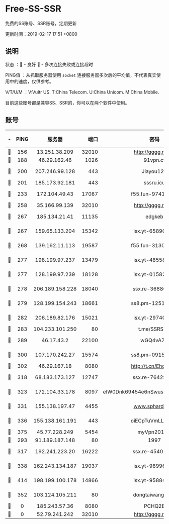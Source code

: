 # Free-SS-SSR

免费的SS账号、SSR账号，定期更新

更新时间：2019-02-17 17:51 +0800

## 说明

状态     ：🙂 - 良好 🙁 - 多次连接失败或连接超时

PING值   ：从抓取服务器使用 `socket` 连接服务器多次后的平均值，不代表真实使用中的速度，仅供参考。

V/T/U/M  ：V:Vultr US. T:China Telecom. U:China Unicom. M:China Mobile.

目前这些账号都是兼容SS、SSR的，你可以在两个软件中使用。

## 账号

|-|PING|服务器|端口|密码|加密方式|区域|V/T/U/M|
|:----:|:----:|:-----:|-----:|:----:|:----:|:----:|:----:|
|🙂|156|13.251.38.209|32010|http://gggg.rocks|chacha20|SG|7↑/8↑/9↑/8↑|
|🙂|188|46.29.162.46|1026|91vpn.cf|rc4-md5|RU|10↑/9↑/10↑/10↑|
|🙂|200|207.246.99.128|443|Jiayou123|aes-256-cfb|US|5↑/10↑/10↑/10↑|
|🙂|201|185.173.92.181|443|sssru.icu|rc4-md5|RU|10↑/10↑/10↑/9↑|
|🙂|233|172.104.49.43|17067|f55.fun-97414411|aes-256-cfb|SG|10↑/10↑/10↑/10↑|
|🙂|258|35.166.99.139|32010|http://gggg.rocks|chacha20|US|10↑/10↑/10↑/10↑|
|🙂|267|185.134.21.41|11135|edgkeb|aes-256-cfb|GB|9↑/8↑/10↑/9↑|
|🙂|267|159.65.133.204|15342|isx.yt-65890670|aes-256-cfb|SG|10↑/10↑/10↑/10↑|
|🙂|268|139.162.11.113|19587|f55.fun-31300313|aes-256-cfb|SG|9↑/10↑/10↑/10↑|
|🙂|277|198.199.97.237|13479|isx.yt-48558192|aes-256-cfb|US|10↑/10↑/10↑/10↑|
|🙂|277|128.199.97.239|18128|isx.yt-01582409|aes-256-cfb|SG|10↑/10↑/10↑/10↑|
|🙂|278|206.189.158.228|18040|ssx.re-36880282|aes-256-cfb|SG|10↑/10↑/10↑/10↑|
|🙂|279|128.199.154.243|18661|ss8.pm-12519493|aes-256-cfb|SG|10↑/10↑/10↑/10↑|
|🙂|282|206.189.82.176|15021|isx.yt-29740251|aes-256-cfb|SG|10↑/10↑/10↑/10↑|
|🙂|283|104.233.101.250|80|t.me/SSRSUB|rc4-md5|CA|10↑/10↑/10↑/10↑|
|🙂|289|46.17.43.2|22100|wGQ4vA7D|aes-256-gcm|RU|5↓/10↑/10↑/10↑|
|🙂|300|107.170.242.27|15574|ss8.pm-09158696|aes-256-cfb|US|10↑/10↑/10↑/10↑|
|🙂|302|46.29.167.18|8080|http://t.cn/EhdmTxe|rc4-md5|RU|10↑/10↑/10↑/10↑|
|🙂|318|68.183.173.127|12747|ssx.re-76429621|aes-256-cfb|US|10↑/10↑/10↑/10↑|
|🙂|323|172.104.33.178|8097|eIW0Dnk69454e6nSwuspv9DmS201tQ0D|aes-256-cfb|SG|10↑/10↑/10↑/10↑|
|🙂|331|155.138.197.47|4455|www.sphard.com|aes-256-cfb|US|8↑/9↑/9↑/8↑|
|🙂|336|155.138.161.191|443|oiECpTuVmLLxk4Ts|aes-256-cfb|US|10↑/10↑/10↑/10↑|
|🙂|375|45.77.228.249|5454|myVpn2019[]|rc4-md5|GB|10↑/10↑/10↑/10↑|
|🙂|293|91.189.187.148|80|1997|chacha20|US|10↑/8↑/8↑/8↑|
|🙂|317|192.241.223.20|16222|ssx.re-45401447|aes-256-cfb|US|10↑/10↑/10↑/10↑|
|🙂|338|162.243.134.187|19037|isx.yt-98996106|aes-256-cfb|US|10↑/10↑/10↑/10↑|
|🙂|414|198.199.100.178|14866|isx.yt-95884193|aes-256-cfb|US|10↑/10↑/10↑/10↑|
|🙂|352|103.124.105.211|80|dongtaiwang.com|aes-256-cfb|US|8↑/10↑/10↑/9↑|
|🙁|0|185.243.57.36|8080|PCHQ2E|rc4-md5|US|9↑/8↑/9↑/9↑|
|🙁|0|52.79.241.242|32010|http://gggg.rocks|chacha20|KR|9↑/10↑/10↑/9↑|
